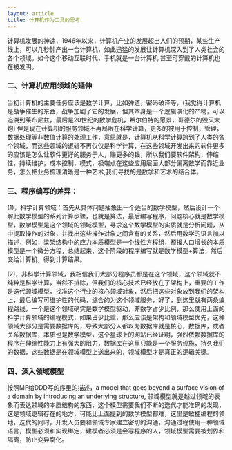 ```yaml
---
layout: article
title: 计算机作为工具的思考
---
```


计算机发展的神速，1946年以来，计算机产业的发展超出人们的预期，某些生产线上，可以几秒钟产出一台计算机，如此迅猛的发展让计算机深入到了人类社会的各个领域。如今这个移动互联时代，手机就是一台计算机
甚至可穿戴的计算机也在被发明。

### 二、计算机应用领域的延伸

当初计算机的主要任务应该是数学计算，比如弹道，密码破译等，(我觉得计算机是战争催生的东西，战争加剧了它的发展，但其本身是一个逻辑演化的产物，可以追溯到莱布尼兹，最后是20世纪的数学危机，希尔伯特的愿景，哥德尔的毁灭大炮) 但是现在计算机的服务领域不再局限在科学计算，更多的被用于控制，管理，数据处理等非数值计算的处理工作，意思就是，计算机从科学计算跨到了人类的各个领域，而这些领域的逻辑不再仅仅是科学计算，在这些领域开发出来的软件更多的应该是怎么让软件更好的服务于人，赚更多的钱，所以我们要软件架构，伸缩性，持续维护，成本控制，模式，极端点在这些应用层面大部分偏离数学而靠近业务，怎么把业务梳理清晰是一种艺术,我们寻找的是数学和艺术的结合体。

### 三、程序编写的差异：

(1)，科学计算领域：首先从具体问题抽象出一个适当的数学模型，然后设计一个解此数学模型的系列计算步骤，也就是算法，最后编写程序，问题核心就是数学模型，数学模型是这个领域的领域模型，寻求这个数学模型的实质就是分析问题，从中提取操作的对象，并找出这些操作对象之间含有的关系，然后用数学的语言加以描述，例如，梁架结构中的应力本质模型是一个线性方程组，预报人口增长的本质模型是一个微分方程，总结起来，这个阶段的程序编写就是数学模型+算法，然后交给计算机，得到计算结果。


(2)，非科学计算领域，我相信我们大部分程序员都是在这个领域，这个领域就不纯粹是科学计算，当然不排除，但我们的核心技术已经放在了架构上，重要的工作是迭代领域模型，找准这个行业的核心领域对象，然后把这些对象放到我们的架构上，最后编写可维护性的代码，综合的为这个领域服务，好了，到这里就有两条编程路线，一个是这个领域确实是数学模型驱动，非数学占少比例，那么使用上面的科学计算领域的编程模式，如果占少比重，那么应该是架构和领域模型优先，这种领域大部分是需要数据库的，导致大部分人都以为数据库就是核心，数据库，或者关系数据库，本质也是数学模型，这个星球上的网站已经证明，强烈依赖数据库的程序在伸缩性能力上有强大的阻力，数据库在这里只能是一个服务设施，持久我们的数据，这些数据是在领域模型上送出来的，领域模型才是真正的逻辑关键。


### 四、深入领域模型

按照MF给DDD写的序里的描述，a model that goes beyond a surface vision of a domain by introducing an underlying structure,  领域模型就是越过领域的表象而表达领域的本质结构的东西，这个模型需要我们不断的迭代才能准确的发现，这是领域逻辑存在的地方，可能比上面提到的数学模型都难，这里是敏捷编程的领地，迭代的同时，开发人员要和领域专家建立密切的沟通，沟通过程使用一种领域语言，模型必须和实现绑定，建模者必须是会写程序的人，领域模型需要被划界和隔离，防止变异腐化。
